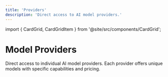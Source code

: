 ```yaml
---
title: 'Providers'
description: 'Direct access to AI model providers.'
---
```


import { CardGrid, CardGridItem } from '@site/src/components/CardGrid';

# Model Providers

Direct access to individual AI model providers. Each provider offers unique models with specific capabilities and pricing.

<CardGrid>
    <CardGridItem
      title="OpenAI"
      description="27 models"
      href="/docs/models/providers/openai"
      logo="https://models.dev/logos/openai.svg"
    />
    <CardGridItem
      title="Anthropic"
      description="11 models"
      href="/docs/models/providers/anthropic"
      logo="https://models.dev/logos/anthropic.svg"
    />
    <CardGridItem
      title="Google"
      description="18 models"
      href="/docs/models/providers/google"
      logo="https://models.dev/logos/google.svg"
    />
    <CardGridItem
      title="DeepSeek"
      description="2 models"
      href="/docs/models/providers/deepseek"
      logo="https://models.dev/logos/deepseek.svg"
    />
    <CardGridItem
      title="Mistral"
      description="19 models"
      href="/docs/models/providers/mistral"
      logo="https://models.dev/logos/mistral.svg"
    />
    <CardGridItem
      title="xAI"
      description="20 models"
      href="/docs/models/providers/xai"
      logo="https://models.dev/logos/xai.svg"
    />
    <CardGridItem
      title="Alibaba"
      description="1 models"
      href="/docs/models/providers/alibaba"
      logo="https://models.dev/logos/alibaba.svg"
    />
    <CardGridItem
      title="Alibaba (China)"
      description="1 models"
      href="/docs/models/providers/alibaba-cn"
      logo="https://models.dev/logos/alibaba-cn.svg"
    />
    <CardGridItem
      title="Baseten"
      description="2 models"
      href="/docs/models/providers/baseten"
      logo="https://models.dev/logos/baseten.svg"
    />
    <CardGridItem
      title="Cerebras"
      description="3 models"
      href="/docs/models/providers/cerebras"
      logo="https://models.dev/logos/cerebras.svg"
    />
    <CardGridItem
      title="Chutes"
      description="31 models"
      href="/docs/models/providers/chutes"
      logo="https://models.dev/logos/chutes.svg"
    />
    <CardGridItem
      title="Cortecs"
      description="10 models"
      href="/docs/models/providers/cortecs"
      logo="https://models.dev/logos/cortecs.svg"
    />
    <CardGridItem
      title="Deep Infra"
      description="4 models"
      href="/docs/models/providers/deepinfra"
      logo="https://models.dev/logos/deepinfra.svg"
    />
    <CardGridItem
      title="FastRouter"
      description="14 models"
      href="/docs/models/providers/fastrouter"
      logo="https://models.dev/logos/fastrouter.svg"
    />
    <CardGridItem
      title="GitHub Models"
      description="55 models"
      href="/docs/models/providers/github-models"
      logo="https://models.dev/logos/github-models.svg"
    />
    <CardGridItem
      title="Inception"
      description="2 models"
      href="/docs/models/providers/inception"
      logo="https://models.dev/logos/inception.svg"
    />
    <CardGridItem
      title="Inference"
      description="9 models"
      href="/docs/models/providers/inference"
      logo="https://models.dev/logos/inference.svg"
    />
    <CardGridItem
      title="Llama"
      description="7 models"
      href="/docs/models/providers/llama"
      logo="https://models.dev/logos/llama.svg"
    />
    <CardGridItem
      title="LMStudio"
      description="3 models"
      href="/docs/models/providers/lmstudio"
      logo="https://models.dev/logos/lmstudio.svg"
    />
    <CardGridItem
      title="LucidQuery AI"
      description="2 models"
      href="/docs/models/providers/lucidquery"
      logo="https://models.dev/logos/lucidquery.svg"
    />
    <CardGridItem
      title="ModelScope"
      description="7 models"
      href="/docs/models/providers/modelscope"
      logo="https://models.dev/logos/modelscope.svg"
    />
    <CardGridItem
      title="Moonshot AI"
      description="3 models"
      href="/docs/models/providers/moonshotai"
      logo="https://models.dev/logos/moonshotai.svg"
    />
    <CardGridItem
      title="Moonshot AI (China)"
      description="3 models"
      href="/docs/models/providers/moonshotai-cn"
      logo="https://models.dev/logos/moonshotai-cn.svg"
    />
    <CardGridItem
      title="Morph"
      description="3 models"
      href="/docs/models/providers/morph"
      logo="https://models.dev/logos/morph.svg"
    />
    <CardGridItem
      title="Nvidia"
      description="13 models"
      href="/docs/models/providers/nvidia"
      logo="https://models.dev/logos/nvidia.svg"
    />
    <CardGridItem
      title="OpenCode Zen"
      description="12 models"
      href="/docs/models/providers/opencode"
      logo="https://models.dev/logos/opencode.svg"
    />
    <CardGridItem
      title="Perplexity"
      description="4 models"
      href="/docs/models/providers/perplexity"
      logo="https://models.dev/logos/perplexity.svg"
    />
    <CardGridItem
      title="Requesty"
      description="13 models"
      href="/docs/models/providers/requesty"
      logo="https://models.dev/logos/requesty.svg"
    />
    <CardGridItem
      title="submodel"
      description="9 models"
      href="/docs/models/providers/submodel"
      logo="https://models.dev/logos/submodel.svg"
    />
    <CardGridItem
      title="Synthetic"
      description="21 models"
      href="/docs/models/providers/synthetic"
      logo="https://models.dev/logos/synthetic.svg"
    />
    <CardGridItem
      title="Upstage"
      description="2 models"
      href="/docs/models/providers/upstage"
      logo="https://models.dev/logos/upstage.svg"
    />
    <CardGridItem
      title="Venice AI"
      description="13 models"
      href="/docs/models/providers/venice"
      logo="https://models.dev/logos/venice.svg"
    />
    <CardGridItem
      title="Weights &amp; Biases"
      description="10 models"
      href="/docs/models/providers/wandb"
      logo="https://models.dev/logos/wandb.svg"
    />
    <CardGridItem
      title="Z.AI"
      description="5 models"
      href="/docs/models/providers/zai"
      logo="https://models.dev/logos/zai.svg"
    />
    <CardGridItem
      title="Z.AI Coding Plan"
      description="5 models"
      href="/docs/models/providers/zai-coding-plan"
      logo="https://models.dev/logos/zai-coding-plan.svg"
    />
    <CardGridItem
      title="Zhipu AI"
      description="5 models"
      href="/docs/models/providers/zhipuai"
      logo="https://models.dev/logos/zhipuai.svg"
    />
    <CardGridItem
      title="Zhipu AI Coding Plan"
      description="5 models"
      href="/docs/models/providers/zhipuai-coding-plan"
      logo="https://models.dev/logos/zhipuai-coding-plan.svg"
    />
</CardGrid>
